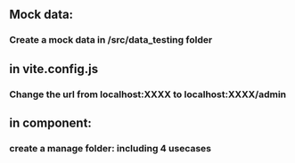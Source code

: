 ## Mock data: 
### Create a mock data in /src/data_testing folder 

## in vite.config.js 
### Change the url from localhost:XXXX to localhost:XXXX/admin

## in component: 
### create a manage folder: including 4 usecases
